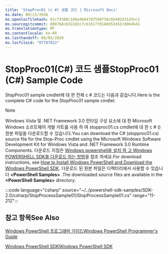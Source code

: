 ```yaml
---
title: 'StopProc01 (c #) 샘플 코드 | Microsoft Docs'
ms.date: 09/13/2016
ms.openlocfilehash: 61cf4388c180a46847d7598756c6b492d31d3ec1
ms.sourcegitcommit: 0907b8c6322d2c7c61b17f8168d53452c8964b41
ms.translationtype: MT
ms.contentlocale: ko-KR
ms.lasthandoff: 08/05/2020
ms.locfileid: "87787022"
---
```

# <a name="stopproc01-c-sample-code"></a><span data-ttu-id="996b4-102">StopProc01(C#) 코드 샘플</span><span class="sxs-lookup"><span data-stu-id="996b4-102">StopProc01 (C#) Sample Code</span></span>

<span data-ttu-id="996b4-103">StopProc01 sample cmdlet에 대 한 전체 c # 코드는 다음과 같습니다.</span><span class="sxs-lookup"><span data-stu-id="996b4-103">Here is the complete C# code for the StopProc01 sample cmdlet.</span></span>

> [!NOTE]
> <span data-ttu-id="996b4-104">Windows Vista 및 .NET Framework 3.0 런타임 구성 요소에 대 한 Microsoft Windows 소프트웨어 개발 키트를 사용 하 여 stopproc01.cs cmdlet에 대 한 c # () 원본 파일을 다운로드할 수 있습니다.</span><span class="sxs-lookup"><span data-stu-id="996b4-104">You can download the C# (stopproc01.cs) source file for the Stop-Proc cmdlet using the Microsoft Windows Software Development Kit for Windows Vista and .NET Framework 3.0 Runtime Components.</span></span> <span data-ttu-id="996b4-105">다운로드 지침은 [Windows powershell을 설치 하 고 Windows POWERSHELL SDK를 다운로드 하는 방법](/powershell/scripting/developer/installing-the-windows-powershell-sdk)을 참조 하세요.</span><span class="sxs-lookup"><span data-stu-id="996b4-105">For download instructions, see [How to Install Windows PowerShell and Download the Windows PowerShell SDK](/powershell/scripting/developer/installing-the-windows-powershell-sdk).</span></span>
> <span data-ttu-id="996b4-106">다운로드 된 원본 파일은 디렉터리에서 사용할 수 있습니다 **\<PowerShell Samples>** .</span><span class="sxs-lookup"><span data-stu-id="996b4-106">The downloaded source files are available in the **\<PowerShell Samples>** directory.</span></span>

:::code language="csharp" source="~/../powershell-sdk-samples/SDK-2.0/csharp/StopProcessSample01/StopProcessSample01.cs" range="11-212":::

## <a name="see-also"></a><span data-ttu-id="996b4-107">참고 항목</span><span class="sxs-lookup"><span data-stu-id="996b4-107">See Also</span></span>

[<span data-ttu-id="996b4-108">Windows PowerShell 프로그래머 가이드</span><span class="sxs-lookup"><span data-stu-id="996b4-108">Windows PowerShell Programmer's Guide</span></span>](./windows-powershell-programmer-s-guide.md)

[<span data-ttu-id="996b4-109">Windows PowerShell SDK</span><span class="sxs-lookup"><span data-stu-id="996b4-109">Windows PowerShell SDK</span></span>](../windows-powershell-reference.md)
